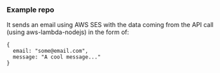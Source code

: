 ### Example repo

It sends an email using AWS SES with the data coming from the API call (using aws-lambda-nodejs) in the form of:
```
{
  email: "some@email.com",
  message: "A cool message..."
}
```
